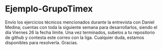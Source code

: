 # Ejemplo-GrupoTimex
Envío los ejercicios técnicos mencionados durante la entrevista con Daniel Medina; cuentas con toda la siguiente semana para desarrollarlos, siendo el día Viernes 26 la fecha límite. Una vez terminados, subelos a tu repositorio de github y contesta este correo con la liga. Cualquier duda, estamos disponibles para resolverla. Gracias.
